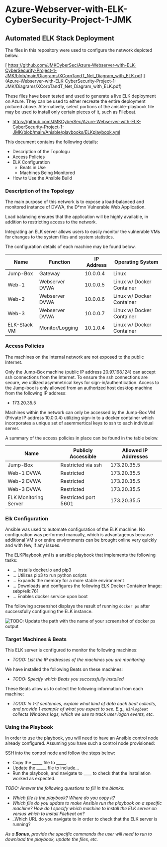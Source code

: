 # Azure-Webserver-with-ELK-CyberSecurity-Project-1-JMK

## Automated ELK Stack Deployment

The files in this repository were used to configure the network depicted below.

[ https://github.com/JMKCyberSec/Azure-Webserver-with-ELK-CyberSecurity-Project-1-JMK/blob/main/Diagrams/XCorpTandT_Net_Diagram_with_ELK.pdf ] (Azure-Webserver-with-ELK-CyberSecurity-Project-1-JMK/Diagrams/XCorpTandT_Net_Diagram_with_ELK.pdf) 

These files have been tested and used to generate a live ELK deployment on Azure. They can be used to either recreate the entire deployment pictured above. Alternatively, select portions of the anisble-playbook file may be used to install only certain pieces of it, such as Filebeat.

   - https://github.com/JMKCyberSec/Azure-Webserver-with-ELK-CyberSecurity-Project-1-JMK/blob/main/Anisble/playbooks/ELKplaybook.yml 

This document contains the following details:
- Description of the Topologu
- Access Policies
- ELK Configuration
  - Beats in Use
  - Machines Being Monitored
- How to Use the Ansible Build


### Description of the Topology

The main purpose of this network is to expose a load-balanced and monitored instance of DVWA, the D*mn Vulnerable Web Application.

Load balancing ensures that the application will be highly available, in addition to restricting access to the network.

Integrating an ELK server allows users to easily monitor the vulnerable VMs for changes to the system files and system statistics.

The configuration details of each machine may be found below.

| Name         | Function        | IP Address | Operating System           |
|--------------|-----------------|------------|----------------------------|
| Jump-Box     | Gateway         | 10.0.0.4   | Linux                      |
| Web-1        | Webserver DVWA  | 10.0.0.5   | Linux w/ Docker Container  |
| Web-2        | Webserver DVWA  | 10.0.0.6   | Linux w/ Docker Container  |
| Web-3        | Webserver DVWA  | 10.0.0.7   | Linux w/ Docker Container  |
| ELK-Stack VM | Monitor/Logging | 10.1.0.4   | Linux w/ Docker Container  |

### Access Policies

The machines on the internal network are not exposed to the public Internet. 

Only the Jump-Box machine (public IP address 20.97.168.124) can accept ssh connections from the Internet. To ensure the ssh connections are secure, we utilized asymmetrical keys for sign-in/authentication. Access to the Jump-box is only allowed from an authorized host desktop machine from the following IP address:
- 173.20.35.5

Machines within the network can only be accessed by the Jump-Box VM (Private IP address 10.0.0.4) utilizing sign-in to a docker container which incorporates a unique set of asemmertical keys to ssh to each individual server.

A summary of the access policies in place can be found in the table below.

| Name                   | Publicly Accessible  | Allowed IP Addresses |
|------------------------|----------------------|----------------------|
| Jump-Box               | Restricted via ssh   | 173.20.35.5          |
| Web-1 DVWA             | Restricted           | 173.20.35.5          |
| Web-2 DVWA             | Restricted           | 173.20.35.5          |
| Web-3 DVWA             | Restricted           | 173.20.35.5          |
| ELK Monitoring Server  | Restricted port 5601 | 173.20.35.5          |

### Elk Configuration

Ansible was used to automate configuration of the ELK machine. No configuration was performed manually, which is advantageous because additional VM's or entire environments can be brought online very quickly and with few, if any issues.

The ELKPlaybook.yml is a ansible playbook that implements the following tasks:
- ... Installs docker.io and pip3 
- ... Utilizes pip3 to run python scripts
- ... Expands the memory for a more stable environment
- ... Downloads and configures the following ELK Docker Container Image: sebp/elk:761
- ... Enables docker service upon boot

The following screenshot displays the result of running `docker ps` after successfully configuring the ELK instance.

![TODO: Update the path with the name of your screenshot of docker ps output](Images/docker_ps_output.png)

### Target Machines & Beats
This ELK server is configured to monitor the following machines:
- _TODO: List the IP addresses of the machines you are monitoring_

We have installed the following Beats on these machines:
- _TODO: Specify which Beats you successfully installed_

These Beats allow us to collect the following information from each machine:
- _TODO: In 1-2 sentences, explain what kind of data each beat collects, and provide 1 example of what you expect to see. E.g., `Winlogbeat` collects Windows logs, which we use to track user logon events, etc._

### Using the Playbook
In order to use the playbook, you will need to have an Ansible control node already configured. Assuming you have such a control node provisioned: 

SSH into the control node and follow the steps below:
- Copy the _____ file to _____.
- Update the _____ file to include...
- Run the playbook, and navigate to ____ to check that the installation worked as expected.

_TODO: Answer the following questions to fill in the blanks:_
- _Which file is the playbook? Where do you copy it?_
- _Which file do you update to make Ansible run the playbook on a specific machine? How do I specify which machine to install the ELK server on versus which to install Filebeat on?_
- _Which URL do you navigate to in order to check that the ELK server is running?

_As a **Bonus**, provide the specific commands the user will need to run to download the playbook, update the files, etc._
